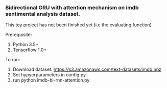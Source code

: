### Bidirectional GRU with attention mechanism on imdb sentimental analysis dataset.
This toy project has not been finished yet (i.e the evaluating function)

Prerequisite:
1. Python 3.5+
2. Tensorflow 1.0+

To run:
1. Download dataset: https://s3.amazonaws.com/text-datasets/imdb.npz
2. Set hypyerparameters in config.py
3. run 
    python imdb-bi-rnn-attention.py

